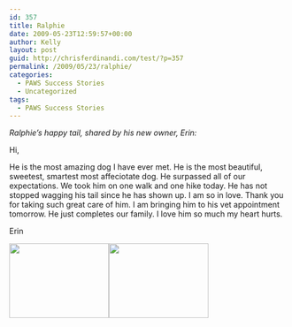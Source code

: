 ```yaml
---
id: 357
title: Ralphie
date: 2009-05-23T12:59:57+00:00
author: Kelly
layout: post
guid: http://chrisferdinandi.com/test/?p=357
permalink: /2009/05/23/ralphie/
categories:
  - PAWS Success Stories
  - Uncategorized
tags:
  - PAWS Success Stories
---
```

_Ralphie&#8217;s happy tail, shared by his new owner, Erin:_

Hi,

He is the most amazing dog I have ever met. He is the most beautiful, sweetest, smartest most affeciotate dog. He surpassed all of our expectations. We took him on one walk and one hike today. He has not stopped wagging his tail since he has shown up. I am so in love. Thank you for taking such great care of him. I am bringing him to his vet appointment tomorrow. He just completes our family. I love him so much my heart hurts.

Erin

<img src="https://pawsnewengland.com/wp-content/uploads/2009/05/image0219.jpg" alt="" title="image02" width="180" height="135" class="alignleft size-full wp-image-774" /><img src="https://pawsnewengland.com/wp-content/uploads/2009/05/image0121.jpg" alt="" title="image01" width="180" height="135" class="alignleft size-full wp-image-775" />

<div class="clear">
</div>